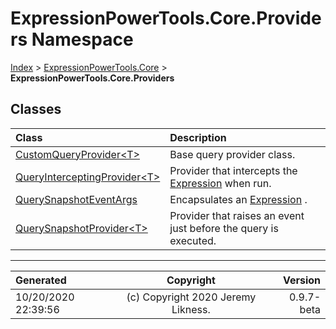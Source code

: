 ﻿# ExpressionPowerTools.Core.Providers Namespace

[Index](../index.md) > [ExpressionPowerTools.Core](ExpressionPowerTools.Core.a.md) > **ExpressionPowerTools.Core.Providers**

## Classes

| Class | Description |
| :-- | :-- |
| [CustomQueryProvider&lt;T>](ExpressionPowerTools.Core.Providers.CustomQueryProvider`1.cs.md) | Base query provider class. |
| [QueryInterceptingProvider&lt;T>](ExpressionPowerTools.Core.Providers.QueryInterceptingProvider`1.cs.md) | Provider that intercepts the [Expression](https://docs.microsoft.com/dotnet/api/system.linq.expressions.expression) when run. |
| [QuerySnapshotEventArgs](ExpressionPowerTools.Core.Providers.QuerySnapshotEventArgs.cs.md) | Encapsulates an [Expression](https://docs.microsoft.com/dotnet/api/system.linq.expressions.expression) . |
| [QuerySnapshotProvider&lt;T>](ExpressionPowerTools.Core.Providers.QuerySnapshotProvider`1.cs.md) | Provider that raises an event just before the query is executed. |


---

| Generated | Copyright | Version |
| :-- | :-: | --: |
| 10/20/2020 22:39:56 | (c) Copyright 2020 Jeremy Likness. | 0.9.7-beta |
